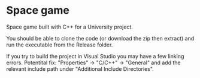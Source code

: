 # Space game 

Space game built with C++ for a University project. 

You should be able to clone the code (or download the zip then extract) and run the executable from the Release folder. 

If you try to build the project in Visual Studio you may have a few linking errors. 
Potentital fix:
"Properties" -> "C/C++" -> "General" and add the relevant include path under "Additional Include Directories".
